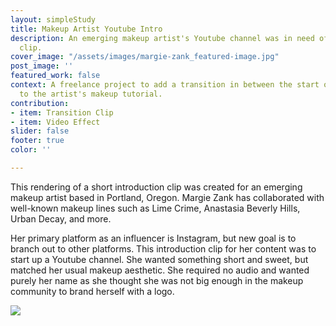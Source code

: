 ```yaml
---
layout: simpleStudy
title: Makeup Artist Youtube Intro
description: An emerging makeup artist's Youtube channel was in need of a quick intro
  clip.
cover_image: "/assets/images/margie-zank_featured-image.jpg"
post_image: ''
featured_work: false
context: A freelance project to add a transition in between the start of the video
  to the artist's makeup tutorial.
contribution:
- item: Transition Clip
- item: Video Effect
slider: false
footer: true
color: ''

---
```

This rendering of a short introduction clip was created for an emerging makeup artist based in Portland, Oregon. Margie Zank has collaborated with well-known makeup lines such as Lime Crime, Anastasia Beverly Hills, Urban Decay, and more.

Her primary platform as an influencer is Instagram, but new goal is to branch out to other platforms. This introduction clip for her content was to start up a Youtube channel. She wanted something short and sweet, but matched her usual makeup aesthetic. She required no audio and wanted purely her name as she thought she was not big enough in the makeup community to brand herself with a logo.

![](/assets/images/margie-zank_intro.gif)